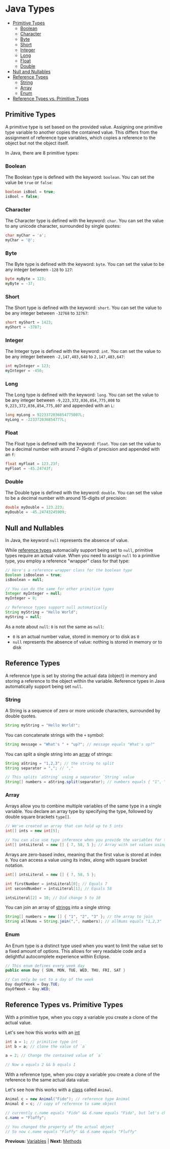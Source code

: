 # Java Types

* [Primitive Types](#primitive-types)
  * [Boolean](#boolean)
  * [Character](#character)
  * [Byte](#byte)
  * [Short](#short)
  * [Integer](#integer)
  * [Long](#long)
  * [Float](#float)
  * [Double](#double)
* [Null and Nullables](#null-and-nullables)
* [Reference Types](#reference-types)
  * [String](#string)
  * [Array](#array)
  * [Enum](#enum)
* [Reference Types vs. Primitive Types](#reference-types-vs-primitive-types)

## Primitive Types

A primitive type is set based on the provided value. Assigning one primitive type variable to another copies the contained value. This differs from the assignment of reference type variables, which copies a reference to the object but not the object itself.

In Java, there are 8 primitive types:

### Boolean

The Boolean type is defined with the keyword: `boolean`. You can set the value be `true` or `false`:

```java
boolean isBool = true;
isBool = false;
```

### Character

The Character type is defined with the keyword: `char`. You can set the value to any unicode character, surrounded by single quotes:

```java
char myChar = 'a';
myChar = '@';
```

### Byte

The Byte type is defined with the keyword: `byte`. You can set the value to be any integer between `-128` to `127`:

```java
byte myByte = 123;
myByte = -37;
```

### Short

The Short type is defined with the keyword: `short`. You can set the value to be any integer between `-32768` to `32767`:

```java
short myShort = 1423;
myShort = -3787;
```

### Integer

The Integer type is defined with the keyword: `int`. You can set the value to be any integer between `-2,147,483,648` to `2,147,483,647`:

```java
int myInteger = 123;
myInteger = -456;
```

### Long

The Long type is defined with the keyword: `long`. You can set the value to be any integer between `-9,223,372,036,854,775,808` to `9,223,372,036,854,775,807` and appended with an `L`:

```java
long myLong = 9223372036854775807L;
myLong = -223372036854777L;
```

### Float

The Float type is defined with the keyword: `float`. You can set the value to be a decimal number with around 7-digits of precision and appended with an `f`:

```java
float myFloat = 123.23f;
myFloat = -45.24743f;
```

### Double

The Double type is defined with the keyword: `double`. You can set the value to be a decimal number with around 15-digits of precision:

```java
double myDouble = 123.223;
myDouble = -45.24743245909;
```

## Null and Nullables

In Java, the keyword `null` represents the absence of value.

While [reference types](#reference-types) automacially support being set to `null`, primitive types require an actual value. When you need to assign `null` to a primitive type, you employ a reference "wrapper" class for that type:

```java
// Here's a reference wrapper class for the boolean type
Boolean isBoolean = true;
isBoolean = null;

// You can do the same for other primitive types
Integer myInteger = null;
myInteger = 0;

// Reference types support null automatically
String myString = "Hello World";
myString = null;
```

As a note about `null`: `0` is not the same as `null`:

* `0` is an actual number value, stored in memory or to disk as `0`
* `null` represents the absence of value: nothing is stored in memory or to disk

## Reference Types

A reference type is set by storing the actual data (object) in memory and storing a reference to the object within the variable. Reference types in Java automatically support being set `null`.

### String

A String is a sequence of zero or more unicode characters, surrounded by double quotes.

```java
String myString = "Hello World!";
```

You can concatenate strings with the `+` symbol:

```java
String message = "What's " + "up?"; // message equals "What's up?"
```

You can split a single string into an [array](#array) of strings:

```java
String aString = "1,2,3"; // the string to split
String separator = ","; // ","

// This splits `aString` using a separator `String` value
String[] numbers = aString.split(separator); // numbers equals { "1", "2", "3" };
```

### Array

Arrays allow you to combine multiple variables of the same type in a single variable. You declare an array type by specifying the type, followed by double square brackets `type[]`.

```java
// We've created an array that can hold up to 5 ints
int[] ints = new int[5];

// You can also use type inference when you provide the variables for the array to contain
int[] intsLiteral = new [] { 7, 58, 5 }; // Array with set values using curly bracket notation
```

Arrays are zero-based index, meaning that the first value is stored at index `0`. You can access a value using its index, along with square bracket notation.

```java
int[] intsLiteral = new [] { 7, 58, 5 };

int firstNumber = intsLiteral[0]; // Equals 7
int secondNumber = intsLiteral[1]; // Equals 58

intsLiteral[2] = 10; // Did change 5 to 10
```

You can join an array of [strings](#strings) into a single string:

```java
String[] numbers = new [] { "1", "2", "3" }; // the array to join
String allNums = String.join(",", numbers); // allNums equals "1,2,3"
```

### Enum

An Enum type is a distinct type used when you want to limit the value set to a fixed amount of options. This allows for very readable code and a delightful autocomplete experience within Eclipse.

```cs
// This enum defines every week day
public enum Day { SUN, MON, TUE, WED, THU, FRI, SAT }

// Can only be set to a day of the week
Day dayOfWeek = Day.TUE;
dayOfWeek = Day.WED;
```

## Reference Types vs. Primitive Types

With a primitive type, when you copy a variable you create a clone of the actual value.

Let's see how this works with an [int](#integer)

```java
int a = 1; // primitive type int
int b = a; // clone the value of `a`

a = 2; // Change the contained value of `a`

// Now a equals 2 && b equals 1
```

With a reference type, when you copy a variable you create a clone of the reference to the same actual data value:

Let's see how this works with a [class](classes.markdown#classes) called `Animal`.

```java
Animal c = new Animal("Fido"); // reference type Animal
Animal d = c; // copy of reference to same object

// currently c.name equals "Fido" && d.name equals "Fido", but let's change that:
c.name = "Fluffy";

// You changed the property of the actual object
// So now c.name equals "Fluffy" && d.name equals "Fluffy"
```

**Previous:** [Variables](variables.markdown) |
**Next:** [Methods](methods.markdown)
